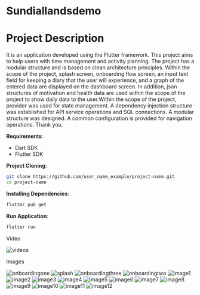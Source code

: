 # Sundiallandsdemo

# Project Description
It is an application developed using the Flutter framework. This project aims to help users with time management and activity planning. The project has a modular structure and is based on clean architecture principles. Within the scope of the project, splash screen, onboarding flow screen, an input text field for keeping a diary that the user will experience, and a graph of the entered data are displayed on the dashboard screen. In addition, json structures of motivation and health data are used within the scope of the project to show daily data to the user.Within the scope of the project, provider was used for state management. A dependency injection structure was established for API service operations and SQL connections. A modular structure was designed. A common configuration is provided for navigation operations. Thank you.

**Requirements**:
   - Dart SDK
   - Flutter SDK

**Project Cloning**:
   ```bash
   git clone https://github.com/user_name_example/project-name.git
   cd project-name
   ```
**Installing Dependencies**:
   ```bash
   flutter pub get
   ```
**Run Application**:
   ```bash
   flutter run
   ```

Video

![videos](https://github.com/user-attachments/assets/ce5051e1-fdda-4311-8891-27d1903034c9)

Images

![onboardingone](https://github.com/user-attachments/assets/130001dd-d71f-4df1-8291-582bca229c57)
![splash](https://github.com/user-attachments/assets/f0f5caf6-3825-4a92-8359-a5eee19b9c8f)
![onboardingthree](https://github.com/user-attachments/assets/d447e42c-dd3a-4db3-9d90-3018b3776bb3)
![onboardingtwo](https://github.com/user-attachments/assets/29404f64-ba9b-4147-8387-bd145e5e797a)
![image1](https://github.com/user-attachments/assets/acb9ab65-9221-4e97-acc6-591e3877d8c9)
![image2](https://github.com/user-attachments/assets/8ccfc787-4705-4743-b903-4e3634304c5b)
![image3](https://github.com/user-attachments/assets/bef4f5ea-0dff-4322-a0c7-ed2049da3c61)
![image4](https://github.com/user-attachments/assets/060c0775-fbcc-4b16-bb74-755b14d96888)
![image5](https://github.com/user-attachments/assets/c73f384c-0417-4eea-8f1f-79fa98a9489a)
![image6](https://github.com/user-attachments/assets/01394990-11b2-4f8f-bfd4-c088a9fba245)
![image7](https://github.com/user-attachments/assets/a8ee0547-a599-4ad3-956e-e9d7e347e8bf)
![image8](https://github.com/user-attachments/assets/35544ad2-ac78-4566-b524-cf236e962857)
![image9](https://github.com/user-attachments/assets/9b9115fb-5ad2-422a-96be-4888833284fb)
![image10](https://github.com/user-attachments/assets/b034b94b-697c-4c66-b348-b0aea5233d11)
![image11](https://github.com/user-attachments/assets/80fb05e8-488f-4680-bea9-26f919b7ef5e)
![image12](https://github.com/user-attachments/assets/6fe421b5-4ac8-43e3-8ee7-d6dc2b1f990e)
